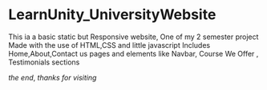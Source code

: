 # LearnUnity_UniversityWebsite
This ia a basic static but Responsive website,
One of my 2 semester project
Made with the use of HTML,CSS and little javascript
Includes Home,About,Contact us pages and elements like Navbar, Course We Offer , Testimonials sections

*the end*,
*thanks for visiting*
